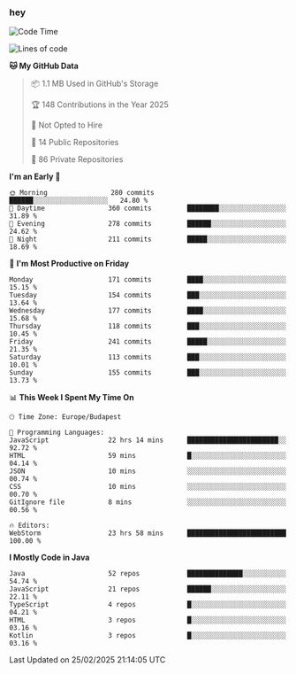 ### hey

<!--START_SECTION:waka-->
![Code Time](http://img.shields.io/badge/Code%20Time-1%2C110%20hrs%2026%20mins-blue)

![Lines of code](https://img.shields.io/badge/From%20Hello%20World%20I%27ve%20Written-1.8%20million%20lines%20of%20code-blue)

**🐱 My GitHub Data** 

> 📦 1.1 MB Used in GitHub's Storage 
 > 
> 🏆 148 Contributions in the Year 2025
 > 
> 🚫 Not Opted to Hire
 > 
> 📜 14 Public Repositories 
 > 
> 🔑 86 Private Repositories 
 > 
**I'm an Early 🐤** 

```text
🌞 Morning                280 commits         ██████░░░░░░░░░░░░░░░░░░░   24.80 % 
🌆 Daytime                360 commits         ████████░░░░░░░░░░░░░░░░░   31.89 % 
🌃 Evening                278 commits         ██████░░░░░░░░░░░░░░░░░░░   24.62 % 
🌙 Night                  211 commits         █████░░░░░░░░░░░░░░░░░░░░   18.69 % 
```
📅 **I'm Most Productive on Friday** 

```text
Monday                   171 commits         ████░░░░░░░░░░░░░░░░░░░░░   15.15 % 
Tuesday                  154 commits         ███░░░░░░░░░░░░░░░░░░░░░░   13.64 % 
Wednesday                177 commits         ████░░░░░░░░░░░░░░░░░░░░░   15.68 % 
Thursday                 118 commits         ███░░░░░░░░░░░░░░░░░░░░░░   10.45 % 
Friday                   241 commits         █████░░░░░░░░░░░░░░░░░░░░   21.35 % 
Saturday                 113 commits         ███░░░░░░░░░░░░░░░░░░░░░░   10.01 % 
Sunday                   155 commits         ███░░░░░░░░░░░░░░░░░░░░░░   13.73 % 
```


📊 **This Week I Spent My Time On** 

```text
🕑︎ Time Zone: Europe/Budapest

💬 Programming Languages: 
JavaScript               22 hrs 14 mins      ███████████████████████░░   92.72 % 
HTML                     59 mins             █░░░░░░░░░░░░░░░░░░░░░░░░   04.14 % 
JSON                     10 mins             ░░░░░░░░░░░░░░░░░░░░░░░░░   00.74 % 
CSS                      10 mins             ░░░░░░░░░░░░░░░░░░░░░░░░░   00.70 % 
GitIgnore file           8 mins              ░░░░░░░░░░░░░░░░░░░░░░░░░   00.56 % 

🔥 Editors: 
WebStorm                 23 hrs 58 mins      █████████████████████████   100.00 % 
```

**I Mostly Code in Java** 

```text
Java                     52 repos            ██████████████░░░░░░░░░░░   54.74 % 
JavaScript               21 repos            ██████░░░░░░░░░░░░░░░░░░░   22.11 % 
TypeScript               4 repos             █░░░░░░░░░░░░░░░░░░░░░░░░   04.21 % 
HTML                     3 repos             █░░░░░░░░░░░░░░░░░░░░░░░░   03.16 % 
Kotlin                   3 repos             █░░░░░░░░░░░░░░░░░░░░░░░░   03.16 % 
```




 Last Updated on 25/02/2025 21:14:05 UTC
<!--END_SECTION:waka-->

